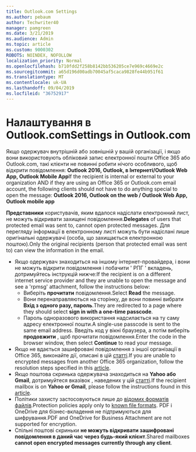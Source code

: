 ```yaml
---
title: Outlook.com Settings
ms.author: pebaum
author: Techwriter40
manager: pamgreen
ms.date: 3/21/2019
ms.audience: Admin
ms.topic: article
ms.custom: 9000302
ROBOTS: NOINDEX, NOFOLLOW
localization_priority: Normal
ms.openlocfilehash: b710fdd2f258b8142bb536205ce7e969c4669e2c
ms.sourcegitcommit: a65d196d00adb70045af5caca9828fe44b951f61
ms.translationtype: MT
ms.contentlocale: uk-UA
ms.lasthandoff: 09/04/2019
ms.locfileid: "36752917"
---
```

# <a name="settings-in-outlookcom"></a><span data-ttu-id="52a18-102">Налаштування в Outlook.com</span><span class="sxs-lookup"><span data-stu-id="52a18-102">Settings in Outlook.com</span></span>

<span data-ttu-id="52a18-103">Якщо одержувач внутрішній або зовнішній у вашій організації, і якщо вони використовують обліковий запис електронної пошти Office 365 або Outlook.com, такі клієнти не повинні робити нічого особливого, щоб відкрити повідомлення: **Outlook 2016, Outlook, в Інтернеті/Outlook Web App, Outlook Mobile App**</span><span class="sxs-lookup"><span data-stu-id="52a18-103">If the recipient is internal or external to your organization AND if they are using an Office 365 or Outlook.com email account, the following clients should not have to do anything special to open the message: **Outlook 2016, Outlook on the web / Outlook Web App, Outlook mobile app**</span></span>

<span data-ttu-id="52a18-104">**Представники** користувачів, яким вдалося надіслати електронний лист, не можуть відкривати захищені повідомлення.</span><span class="sxs-lookup"><span data-stu-id="52a18-104">**Delegates** of users that protected email was sent to, cannot open protected messages.</span></span> <span data-ttu-id="52a18-105">Для перегляду інформації в електронному листі можуть бути надіслані лише оригінальні одержувачі (особа, що захищається електронною поштою).</span><span class="sxs-lookup"><span data-stu-id="52a18-105">Only the original recipients (person that protected email was sent to) can view the information in the email.</span></span>

- <span data-ttu-id="52a18-106">Якщо одержувач знаходиться на іншому інтернет-провайдера, і вони не можуть&nbsp;відкрити повідомлення і побачити ' РПГ ' вкладень, дотримуйтесь інструкцій нижче:</span><span class="sxs-lookup"><span data-stu-id="52a18-106">If the recipient is on a different internet service provider and they are&nbsp;unable to open the message and see a 'rpmsg' attachment, follow the instructions below:</span></span>
    - <span data-ttu-id="52a18-107">Виберіть **прочитати** повідомлення.</span><span class="sxs-lookup"><span data-stu-id="52a18-107">Select **Read** the message.</span></span>
    - <span data-ttu-id="52a18-108">Вони перенаправляються на сторінку, де вони повинні вибрати **Вхід з одного разу, пароль**.</span><span class="sxs-lookup"><span data-stu-id="52a18-108">They are redirected to a page where they should select **sign in with a one-time passcode**.</span></span>
    - <span data-ttu-id="52a18-109">Пароль одноразового використання надсилається на ту саму адресу електронної пошти.</span><span class="sxs-lookup"><span data-stu-id="52a18-109">A single-use passcode is sent to the same email address.</span></span> <span data-ttu-id="52a18-110">Введіть код у вікні браузера, а потім виберіть **продовжити** , щоб прочитати повідомлення.</span><span class="sxs-lookup"><span data-stu-id="52a18-110">Enter the code in the browser window, then select **Continue** to read your message.</span></span>
- <span data-ttu-id="52a18-111">Якщо не вдається зашифровані повідомлення з іншої організації в Office 365, виконайте дії, описані в цій [статті](https://support.office.com/article/known-issues-opening-irm-protected-emails-sent-from-users-in-other-office-365-organizations-0dec0593-a05d-4aa2-8445-9311ebab3164).</span><span class="sxs-lookup"><span data-stu-id="52a18-111">If you are unable to encrypted messages from another Office 365 organization, follow the resolution steps specified in this [article](https://support.office.com/article/known-issues-opening-irm-protected-emails-sent-from-users-in-other-office-365-organizations-0dec0593-a05d-4aa2-8445-9311ebab3164).</span></span>
- <span data-ttu-id="52a18-112">Якщо поштова скринька одержувача знаходиться на **Yahoo або Gmail**, дотримуйтеся вказівок</span> , наведених у цій [статті](https://support.office.com/article/how-do-i-open-a-protected-message-1157a286-8ecc-4b1e-ac43-2a608fbf3098).</span><span class="sxs-lookup"><span data-stu-id="52a18-112">If the recipient mailbox is on **Yahoo or Gmail**, please follow the instructions</span> found in this [article](https://support.office.com/article/how-do-i-open-a-protected-message-1157a286-8ecc-4b1e-ac43-2a608fbf3098).</span></span>
- <span data-ttu-id="52a18-113">Політики захисту застосовуються лише до [відомих форматів файлів](https://docs.microsoft.com/azure/information-protection/rms-client/client-admin-guide-file-types).</span><span class="sxs-lookup"><span data-stu-id="52a18-113">Protection policies apply only to [known file formats](https://docs.microsoft.com/azure/information-protection/rms-client/client-admin-guide-file-types).</span></span> <span data-ttu-id="52a18-114">PDF і OneDrive для бізнес-вкладення не підтримуються для шифрування.</span><span class="sxs-lookup"><span data-stu-id="52a18-114">PDF and OneDrive for Business Attachment are not supported for encryption.</span></span>
- <span data-ttu-id="52a18-115">Спільні поштові скриньки **не можуть відкривати зашифровані повідомлення в даний час через будь-який клієнт**.</span><span class="sxs-lookup"><span data-stu-id="52a18-115">Shared mailboxes **cannot open encrypted messages currently through any client**.</span></span> 
